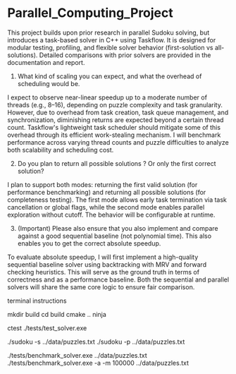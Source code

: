 # Parallel_Computing_Project

This project builds upon prior research in parallel Sudoku solving, but introduces a task-based solver in C++ using Taskflow. It is designed for modular testing, profiling, and flexible solver behavior (first-solution vs all-solutions). Detailed comparisons with prior solvers are provided in the documentation and report.


1. What kind of scaling you can expect, and what the overhead of
scheduling would be.

I expect to observe near-linear speedup up to a moderate number of threads (e.g., 8–16), depending on puzzle complexity and task granularity. However, due to overhead from task creation, task queue management, and synchronization, diminishing returns are expected beyond a certain thread count. Taskflow's lightweight task scheduler should mitigate some of this overhead through its efficient work-stealing mechanism. I will benchmark performance across varying thread counts and puzzle difficulties to analyze both scalability and scheduling cost.

2. Do you plan to return all possible solutions ? Or only the first
correct solution?

I plan to support both modes: returning the first valid solution (for performance benchmarking) and returning all possible solutions (for completeness testing). The first mode allows early task termination via task cancellation or global flags, while the second mode enables parallel exploration without cutoff. The behavior will be configurable at runtime.


3. (Important) Please also ensure that you also implement and compare
against a good sequential baseline (not polynomial time). This also
enables you to get the correct absolute speedup.

To evaluate absolute speedup, I will first implement a high-quality sequential baseline solver using backtracking with MRV and forward checking heuristics. This will serve as the ground truth in terms of correctness and as a performance baseline. Both the sequential and parallel solvers will share the same core logic to ensure fair comparison.


terminal instructions

mkdir build
cd build
cmake ..
ninja

ctest
./tests/test_solver.exe

./sudoku -s ../data/puzzles.txt
./sudoku -p ../data/puzzles.txt

./tests/benchmark_solver.exe ../data/puzzles.txt
./tests/benchmark_solver.exe -a -m 100000 ../data/puzzles.txt